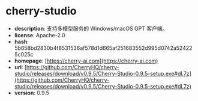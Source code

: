 # cherry-studio

- **description**: 支持多模型服务的 Windows/macOS GPT 客户端。
- **license**: Apache-2.0
- **hash**: 5b658bd2830b4f8531536af578d1d665af251683552d995d0742a524225c025c
- **homepage**: [https://cherry-ai.com](https://cherry-ai.com)
- **url**: [https://github.com/CherryHQ/cherry-studio/releases/download/v0.9.5/Cherry-Studio-0.9.5-setup.exe#dl.7z](https://github.com/CherryHQ/cherry-studio/releases/download/v0.9.5/Cherry-Studio-0.9.5-setup.exe#dl.7z)
- **version**: 0.9.5

